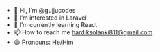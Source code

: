 - 👋 Hi, I’m @gujjucodes
- 👀 I’m interested in Laravel
- 🌱 I’m currently learning React
- 📫 How to reach me hardiksolanki811@gmail.com
- 😄 Pronouns: He/Him

<!---
gujjucodes/gujjucodes is a ✨ special ✨ repository because its `README.md` (this file) appears on your GitHub profile.
You can click the Preview link to take a look at your changes.
--->
